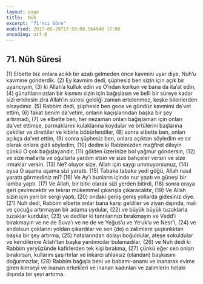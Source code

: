 ```yaml
---
layout: page
title:  Nûh
excerpt: "71'nci Sûre"
modified: 2017-08-29T17:50:00.564948 17:00
encoding: utf-8
---
```


## 71. Nûh Sûresi

(1) Elbette biz onlara acıklı bir azab gelmeden önce kavmini uyar diye, Nuh’u kavmine gönderdik.
(2) Ey kavmim dedi, şüphesiz ben sizin için açık bir uyarıcıyım,
(3) ki Allah’a kulluk edin ve O’ndan korkun ve bana da ita’at edin,
(4) günahlarınızdan bir kısmını sizin için bağışlasın ve belli bir süreye kadar sizi ertelesin zira Allah’ın süresi geldiği zaman ertelenmez, keşke bilenlerden olsaydınız.
(5) Rabbim dedi, şüphesiz ben gece ve gündüz kavmimi da’vet ettim,
(6) fakat benim da’vetim, onların kaçışlarından başka bir şey artırmadı,
(7) ve elbette ben, her nezaman onları bağışlaman için onları da’vet ettimse, parmaklarını kulaklarına koydular ve örtülerini başlarına çektiler ve direttiler ve kibirle böbürlendiler,
(8) sonra elbette ben, onları açıkça da’vet ettim,
(9) sonra şüphesiz ben, onlara açıktan söyledim ve sır olarak onlara  gizli söyledim,
(10) dedim ki Rabbinizden mağfiret dileyin çünkü O çok bağışlayandır,
(11) gökten üzerinize bol yağmur göndersin,
(12) ve size mallarla ve oğullarla yardım etsin ve size bahçeler versin ve size ırmaklar versin. 
(13) Ne? oluyor size, Allah için saygı ummuyorsunuz,
(14) oysa O aşama aşama sizi yarattı.
(15) Tabaka tabaka yedi göğü, Allah nasıl yarattı görmediniz mi? 
(16) Ve Ay’ı bunların içinde nur yaptı ve güneşi bir lamba yaptı.
(17) Ve Allah, bir bitki olarak sizi yerden bitirdi,
(18) sonra oraya geri çevirecektir ve tekrar mükemmel çıkarışla çıkaracaktır,
(19) Ve Allah sizin için yeri bir sergi yaptı,
(20) ondaki geniş geniş yollarda gidesiniz diye.
(21) Nuh dedi, Rabbim elbette onlar bana karşı geldiler ve ziyan dışında, malı ve çocuğu artırmayan bir adama uydular, 
(22) ve büyük büyük tuzaklarla tuzaklar kurdular,
(23) ve dediler ki tanrılarınızı bırakmayın ve Vedd’i bırakmayın ve ne de Suva’ı ve ne de ve Yeğus’u ve Ye’uk’u ve Nesr’i,
(24) ve andolsun çoklarını yoldan çıkardılar ve sen (de) o zalimlere şaşkınlıktan başka bir şey artırma,
(25) hatalarından dolayı boğuldular, ateşe sokuldular ve kendilerine  Allah’tan başka yardımcılar bulamadılar,
(26) ve Nuh dedi ki Rabbim yeryüzünde kafirlerden tek kişi bırakma,
(27) çünkü eğer sen onları bırakırsan, kullarını şaşırtırlar ve  inkarcı ahlaksız (olandan) başkasını doğurmazlar,
(28) Rabbim bağışla beni ve babamı-anamı ve inanarak evime giren kimseyi ve inanan erkekleri ve inanan kadınları ve zalimlerin helaki dışında bir şeyi artırma.
